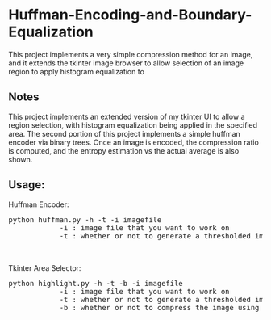 # Huffman-Encoding-and-Boundary-Equalization
This project implements a very simple compression method for an image, and it extends the tkinter image browser to allow selection of an image region to apply histogram equalization to

## Notes
This project implements an extended version of my tkinter UI to allow a region selection, with histogram equalization being applied in the specified area. The second portion of this project implements a simple huffman encoder via binary trees. Once an image is encoded, the compression ratio is computed, and the entropy estimation vs the actual average is also shown.

## Usage:
Huffman Encoder:
<pre>
python huffman.py -h -t -i imagefile
            -i : image file that you want to work on
            -t : whether or not to generate a thresholded image (8 levels)
            </pre>

<br>
Tkinter Area Selector:
<pre>
python highlight.py -h -t -b -i imagefile
            -i : image file that you want to work on
            -t : whether or not to generate a thresholded image (8 levels)
            -b : whether or not to compress the image using Huffman encoding (this is functionally the same as huffman.py, but it lets you see the thresholded image)
            
